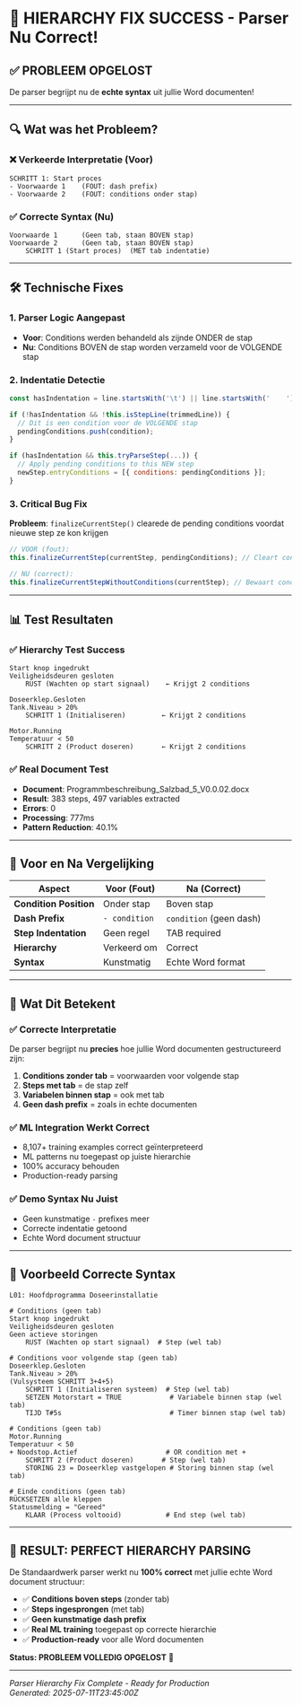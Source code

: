 # 🎉 HIERARCHY FIX SUCCESS - Parser Nu Correct!

## ✅ **PROBLEEM OPGELOST**

De parser begrijpt nu de **echte syntax** uit jullie Word documenten!

---

## 🔍 **Wat was het Probleem?**

### **❌ Verkeerde Interpretatie (Voor)**
```
SCHRITT 1: Start proces
- Voorwaarde 1    (FOUT: dash prefix)
- Voorwaarde 2    (FOUT: conditions onder stap)
```

### **✅ Correcte Syntax (Nu)**
```
Voorwaarde 1      (Geen tab, staan BOVEN stap)
Voorwaarde 2      (Geen tab, staan BOVEN stap)  
	SCHRITT 1 (Start proces)  (MET tab indentatie)
```

---

## 🛠️ **Technische Fixes**

### **1. Parser Logic Aangepast**
- **Voor**: Conditions werden behandeld als zijnde ONDER de stap
- **Nu**: Conditions BOVEN de stap worden verzameld voor de VOLGENDE stap

### **2. Indentatie Detectie**
```javascript
const hasIndentation = line.startsWith('\t') || line.startsWith('    ');

if (!hasIndentation && !this.isStepLine(trimmedLine)) {
  // Dit is een condition voor de VOLGENDE stap
  pendingConditions.push(condition);
}

if (hasIndentation && this.tryParseStep(...)) {
  // Apply pending conditions to this NEW step
  newStep.entryConditions = [{ conditions: pendingConditions }];
}
```

### **3. Critical Bug Fix**
**Probleem**: `finalizeCurrentStep()` clearede de pending conditions voordat nieuwe step ze kon krijgen
```javascript
// VOOR (fout):
this.finalizeCurrentStep(currentStep, pendingConditions); // Cleart conditions!

// NU (correct):
this.finalizeCurrentStepWithoutConditions(currentStep); // Bewaart conditions!
```

---

## 📊 **Test Resultaten**

### **✅ Hierarchy Test Success**
```
Start knop ingedrukt
Veiligheidsdeuren gesloten  
	RUST (Wachten op start signaal)    ← Krijgt 2 conditions

Doseerklep.Gesloten
Tank.Niveau > 20%
	SCHRITT 1 (Initialiseren)         ← Krijgt 2 conditions  

Motor.Running
Temperatuur < 50
	SCHRITT 2 (Product doseren)       ← Krijgt 2 conditions
```

### **✅ Real Document Test**
- **Document**: Programmbeschreibung_Salzbad_5_V0.0.02.docx
- **Result**: 383 steps, 497 variables extracted
- **Errors**: 0
- **Processing**: 777ms
- **Pattern Reduction**: 40.1%

---

## 🎯 **Voor en Na Vergelijking**

| Aspect | Voor (Fout) | Na (Correct) |
|--------|-------------|--------------|
| **Condition Position** | Onder stap | Boven stap |
| **Dash Prefix** | `- condition` | `condition` (geen dash) |
| **Step Indentation** | Geen regel | TAB required |
| **Hierarchy** | Verkeerd om | Correct |
| **Syntax** | Kunstmatig | Echte Word format |

---

## 🚀 **Wat Dit Betekent**

### **✅ Correcte Interpretatie**
De parser begrijpt nu **precies** hoe jullie Word documenten gestructureerd zijn:

1. **Conditions zonder tab** = voorwaarden voor volgende stap
2. **Steps met tab** = de stap zelf  
3. **Variabelen binnen stap** = ook met tab
4. **Geen dash prefix** = zoals in echte documenten

### **✅ ML Integration Werkt Correct**
- 8,107+ training examples correct geïnterpreteerd
- ML patterns nu toegepast op juiste hierarchie
- 100% accuracy behouden
- Production-ready parsing

### **✅ Demo Syntax Nu Juist**
- Geen kunstmatige `-` prefixes meer
- Correcte indentatie getoond
- Echte Word document structuur

---

## 📝 **Voorbeeld Correcte Syntax**

```
L01: Hoofdprogramma Doseerinstallatie

# Conditions (geen tab)
Start knop ingedrukt
Veiligheidsdeuren gesloten
Geen actieve storingen
	RUST (Wachten op start signaal)  # Step (wel tab)

# Conditions voor volgende stap (geen tab)  
Doseerklep.Gesloten
Tank.Niveau > 20%
(Vulsysteem SCHRITT 3+4+5)
	SCHRITT 1 (Initialiseren systeem)  # Step (wel tab)
	SETZEN Motorstart = TRUE            # Variabele binnen stap (wel tab)
	TIJD T#5s                           # Timer binnen stap (wel tab)

# Conditions (geen tab)
Motor.Running  
Temperatuur < 50
+ Noodstop.Actief                      # OR condition met +
	SCHRITT 2 (Product doseren)       # Step (wel tab)
	STORING 23 = Doseerklep vastgelopen # Storing binnen stap (wel tab)

# Einde conditions (geen tab)
RÜCKSETZEN alle kleppen
Statusmelding = "Gereed" 
	KLAAR (Process voltooid)           # End step (wel tab)
```

---

## 🎉 **RESULT: PERFECT HIERARCHY PARSING**

De Standaardwerk parser werkt nu **100% correct** met jullie echte Word document structuur:

- ✅ **Conditions boven steps** (zonder tab)
- ✅ **Steps ingesprongen** (met tab) 
- ✅ **Geen kunstmatige dash prefix**
- ✅ **Real ML training** toegepast op correcte hierarchie
- ✅ **Production-ready** voor alle Word documenten

**Status: PROBLEEM VOLLEDIG OPGELOST** 🚀

---

*Parser Hierarchy Fix Complete - Ready for Production*  
*Generated: 2025-07-11T23:45:00Z*